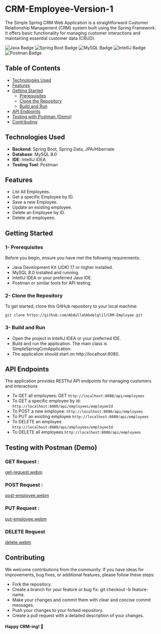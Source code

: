 # CRM-Employee-Version-1
The Simple Spring CRM Web Application is a straightforward Customer Relationship Management (CRM) system built using the Spring Framework. It offers basic functionality for managing customer interactions and maintaining essential customer data (CRUD). 



![Java Badge](https://img.shields.io/badge/Java-17-blue)
![Spring Boot Badge](https://img.shields.io/badge/Spring%20Boot-3.1.3-brightgreen)
![MySQL Badge](https://img.shields.io/badge/MySQL-8.0-orange)
![IntelliJ Badge](https://img.shields.io/badge/IDE-IntelliJ%20IDEA-red)
![Postman Badge](https://img.shields.io/badge/Testing%20Tool-Postman-orange)

## Table of Contents

- [Technologies Used](#technologies-used)
- [Features](#features)
- [Getting Started](#getting-started)
  - [Prerequisites](#prerequisites)
  - [Clone the Repository](#clone-the-repository)
  - [Build and Run](#build-and-run)
- [API Endpoints](#api-endpoints)
- [Testing with Postman (Demo)](#testing-with-postman)
- [Contributing](#contributing)

## Technologies Used

- **Backend**: Spring Boot, Spring Data, JPA/Hibernate 
- **Database**: MySQL 8.0
- **IDE**: IntelliJ IDEA
- **Testing Tool**: Postman

## Features

- List All Employees.
- Get a specific Employee by ID.
- Save a new Employee.
- Update an existing employee.
- Delete an Employee by ID.
- Delete all employees.

  
## Getting Started

### 1- Prerequisites
Before you begin, ensure you have met the following requirements:

- Java Development Kit (JDK) 17 or higher installed.
- MySQL 8.0 installed and running.
- IntelliJ IDEA or your preferred Java IDE.
- Postman or similar tools for API testing.

### 2- Clone the Repository

To get started, clone this GitHub repository to your local machine:

`git clone https://github.com/AbdullahAbdelglil/CRM-Employee.git`

### 3- Build and Run

- Open the project in IntelliJ IDEA or your preferred IDE.
- Build and run the application. The main class is SimpleSpringCrmApplication.
- The application should start on http://localhost:8080.



## API Endpoints

The application provides RESTful API endpoints for managing customers and interactions

- To GET all employees: GET `http://localhost:8080/api/employees`
- To GET a specific employee by id: `http://localhost:8080/api/employees/employeeId`
- To POST a new employee: `http://localhost:8080/api/employees`
- To PUT an existing employee `http://localhost:8080/api/employees`
- To DELETE an employee `http://localhost:8080/api/employees/employeeId`
- To DELETE all employees `http://localhost:8080/api/employees`


## Testing with Postman (Demo)

### GET Request : 

[get-request.webm](https://github.com/AbdullahAbdelglil/CRM-Employee/assets/118194521/8611491f-c230-4f99-8a41-5b9d12e53c26)


### POST Request :

[post-employee.webm](https://github.com/AbdullahAbdelglil/CRM-Employee/assets/118194521/85ca9cbd-ccf9-4a5b-aa84-85077a51f8a9)


### PUT Request : 

[put-employee.webm](https://github.com/AbdullahAbdelglil/CRM-Employee/assets/118194521/71ed866d-f0c2-4d95-ab39-3b0657e53eb3)


### DELETE Request 

[delete.webm](https://github.com/AbdullahAbdelglil/CRM-Employee/assets/118194521/62e3c54c-5a32-4a8a-9c61-9455e8777e1b)


## Contributing

We welcome contributions from the community. If you have ideas for improvements, bug fixes, or additional features, please follow these steps:

- Fork the repository.
- Create a branch for your feature or bug fix: git checkout -b feature-name.
- Make your changes and commit them with clear and concise commit messages.
- Push your changes to your forked repository.
- Create a pull request with a detailed description of your changes.


#### Happy CRM-ing! 🚀
